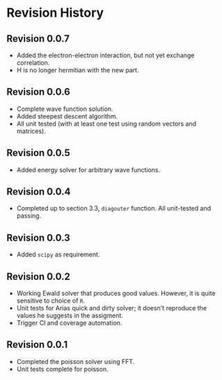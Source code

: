 # Revision History

## Revision 0.0.7

- Added the electron-electron interaction, but not yet exchange correlation.
- H is no longer hermitian with the new part.

## Revision 0.0.6

- Complete wave function solution.
- Added steepest descent algorithm.
- All unit tested (with at least one test using random vectors and matrices).

## Revision 0.0.5

- Added energy solver for arbitrary wave functions.

## Revision 0.0.4

- Completed up to section 3.3, `diagouter` function. All unit-tested and passing.

## Revision 0.0.3

- Added `scipy` as requirement.

## Revision 0.0.2

- Working Ewald solver that produces good values. However, it is quite sensitive to choice of `R`.
- Unit tests for Arias quick and dirty solver; it doesn't reproduce the values he suggests in the assigment.
- Trigger CI and coverage automation.

## Revision 0.0.1

- Completed the poisson solver using FFT.
- Unit tests complete for poisson.